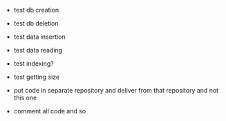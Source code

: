 - test db creation
- test db deletion
- test data insertion
- test data reading
- test indexing?
- test getting size

- put code in separate repository and deliver from that repository and not this one
- comment all code and so